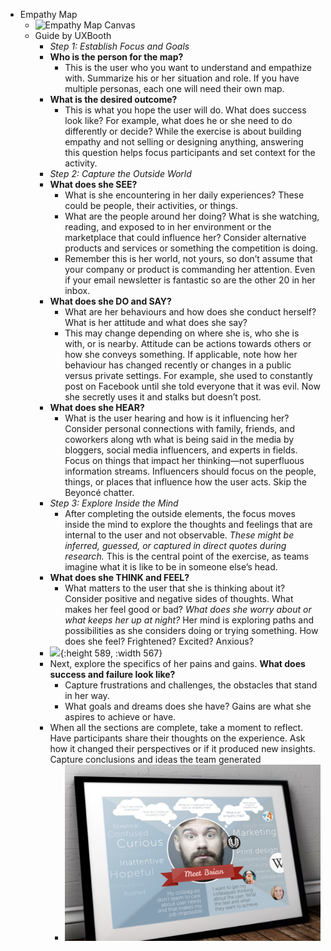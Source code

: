 - Empathy Map
	- ![Empathy Map Canvas](http://gamestorming.com/wp-content/uploads/2017/07/Empathy-Map-006-PNG.png)
	- Guide by UXBooth
		- _Step 1: Establish Focus and Goals_
		- **Who is the person for the map?**
			- This is the user who you want to understand and empathize with. Summarize his or her situation and role. If you have multiple personas, each one will need their own map.
		- **What is the desired outcome?**
			- This is what you hope the user will do. What does success look like? For example, what does he or she need to do differently or decide? While the exercise is about building empathy and not selling or designing anything, answering this question helps focus participants and set context for the activity.
		- _Step 2: Capture the Outside World_
		- **What does she SEE?**
			- What is she encountering in her daily experiences? These could be people, their activities, or things.
			- What are the people around her doing? What is she watching, reading, and exposed to in her environment or the marketplace that could influence her? Consider alternative products and services or something the competition is doing.
			- Remember this is her world, not yours, so don’t assume that your company or product is commanding her attention. Even if your email newsletter is fantastic so are the other 20 in her inbox.
		- **What does she DO and SAY?**
			- What are her behaviours and how does she conduct herself? What is her attitude and what does she say?
			- This may change depending on where she is, who she is with, or is nearby. Attitude can be actions towards others or how she conveys something. If applicable, note how her behaviour has changed recently or changes in a public versus private settings. For example, she used to constantly post on Facebook until she told everyone that it was evil. Now she secretly uses it and stalks but doesn’t post.
		- **What does she HEAR?**
			- What is the user hearing and how is it influencing her? Consider personal connections with family, friends, and coworkers along wth what is being said in the media by bloggers, social media influencers, and experts in fields. Focus on things that impact her thinking—not superfluous information streams. Influencers should focus on the people, things, or places that influence how the user acts. Skip the Beyoncé chatter.
		- _Step 3: Explore Inside the Mind_
			- After completing the outside elements, the focus moves inside the mind to explore the thoughts and feelings that are internal to the user and not observable. _These might be inferred, guessed, or captured in direct quotes during research._ This is the central point of the exercise, as teams imagine what it is like to be in someone else’s head.
		- **What does she THINK and FEEL?**
			- What matters to the user that she is thinking about it? Consider positive and negative sides of thoughts. What makes her feel good or bad? _What does she worry about or what keeps her up at night?_ Her mind is exploring paths and possibilities as she considers doing or trying something. How does she feel? Frightened? Excited? Anxious?
		- ![](http://assets.uxbooth.com/uploads/2018/06/completed-empathy-map.png){:height 589, :width 567}
		- Next, explore the specifics of her pains and gains. **What does success and failure look like?**
			- Capture frustrations and challenges, the obstacles that stand in her way.
			- What goals and dreams does she have? Gains are what she aspires to achieve or have.
		- When all the sections are complete, take a moment to reflect. Have participants share their thoughts on the experience. Ask how it changed their perspectives or if it produced new insights. Capture conclusions and ideas the team generated
			- ![image.png](../assets/image_1655723264982_0.png)